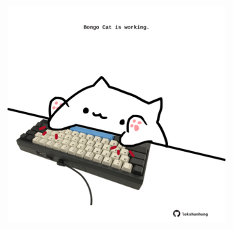 <!-- built at 14/04/2023, 17:00:45 UTC -->
<p align="center">
  <img width="500" height="500" src="./ReadmeImage.svg">
</p>
